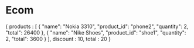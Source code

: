 # Ecom 

{
    products : [
        {
            "name": "Nokia 3310",
            "product_id": "phone2",
            "quantity": 2,
            "total": 26400
        },
        {
            "name": "Nike Shoes",
            "product_id": "shoe1",
            "quantity": 2,
            "total": 3600
        }
    ],
    discount : 10,
    total : 20
}